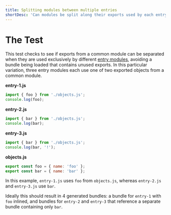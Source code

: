 ```yaml
---
title: Splitting modules between multiple entries
shortDesc: 'Can modules be split along their exports used by each entry bundle?'
---
```


# The Test

This test checks to see if exports from a common module can be separated when they are used exclusively by different [entry modules], avoiding a bundle being loaded that contains unused exports. In this particular variation, three entry modules each use one of two exported objects from a common module.

**entry-1.js**

```js
import { foo } from './objects.js';
console.log(foo);
```

**entry-2.js**

```js
import { bar } from './objects.js';
console.log(bar);
```

**entry-3.js**

```js
import { bar } from './objects.js';
console.log(bar, '!');
```

**objects.js**

```js
export const foo = { name: 'foo' };
export const bar = { name: 'bar' };
```

In this example, `entry-1.js` uses `foo` from `objects.js`, whereas `entry-2.js` and `entry-3.js` use `bar`.

Ideally this should result in 4 generated bundles: a bundle for `entry-1` with `foo` inlined, and bundles for `entry-2` and `entry-3` that reference a separate bundle containing only `bar`.

[entry modules]: /code-splitting/multi-entry/
